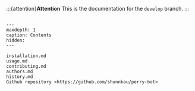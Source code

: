 :::{attention}**Attention**
This is the documentation for the ``develop`` branch.
:::

```{include} readme.md
```

```{toctree}
---
maxdepth: 1
caption: Contents
hidden:
---

installation.md
usage.md
contributing.md
authors.md
history.md
Github repository <https://github.com/shunnkou/perry-bot>
```
